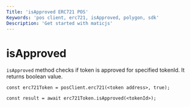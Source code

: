 ```yaml
---
Title: 'isApproved ERC721 POS'
Keywords: 'pos client, erc721, isApproved, polygon, sdk'
Description: 'Get started with maticjs'
---
```


# isApproved

`isApproved` method checks if token is approved for specified tokenId. It returns boolean value.

```
const erc721Token = posClient.erc721(<token address>, true);

const result = await erc721Token.isApproved(<tokenId>);

```
